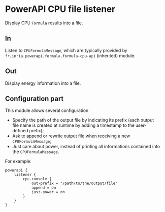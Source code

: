 # PowerAPI CPU file listener

Display CPU `Formula` results into a file.

## In

Listen to `CPUFormulaMessage`, which are typically provided by `fr.inria.powerapi.formula.formula-cpu-api` (inherited) module.

## Out

Display energy information into a file.

## Configuration part

This module allows several configuration:
* Specify the path of the output file by indicating its prefix (each output file name is created at runtime by adding a timestamp to the user-defined prefix);
* Ask to append or rewrite output file when receiving a new `CPUFormulaMessage`;
* Just care about power, instead of printing all informations contained into the `CPUFormulaMessage`.

For example:
```
powerapi {
	listener {
		cpu-console {
			out-prefix = "/path/to/the/output/file"
			append = on
			just-power = on
		}
	}
}
```
